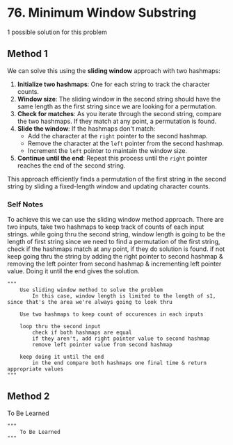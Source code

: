 # 76. Minimum Window Substring

1 possible solution for this problem

## Method 1

We can solve this using the **sliding window** approach with two hashmaps:

1. **Initialize two hashmaps**: One for each string to track the character counts.
2. **Window size**: The sliding window in the second string should have the same length as the first string since we are looking for a permutation.
3. **Check for matches**: As you iterate through the second string, compare the two hashmaps. If they match at any point, a permutation is found.
4. **Slide the window**: If the hashmaps don't match:
   - Add the character at the `right` pointer to the second hashmap.
   - Remove the character at the `left` pointer from the second hashmap.
   - Increment the `left` pointer to maintain the window size.
5. **Continue until the end**: Repeat this process until the `right` pointer reaches the end of the second string.

This approach efficiently finds a permutation of the first string in the second string by sliding a fixed-length window and updating character counts.

### Self Notes
To achieve this we can use the sliding window method approach. There are two inputs, take two hashmaps to keep track of counts of each input strings. while going thru the second string, window length is going to be the length of first string since we need to find a permutation of the first string, check if the hashmaps match at any point, if they do solution is found. if not keep going thru the string by adding the right pointer to second hashmap & removing the left pointer from second hashmap & incrementing left pointer value. Doing it until the end gives the solution. 

```
"""
    Use sliding window method to solve the problem
        In this case, window length is limited to the length of s1, since that's the area we're always going to look thru

    Use two hashmaps to keep count of occurences in each inputs

    loop thru the second input 
        check if both hashmaps are equal
        if they aren't, add right pointer value to second hashmap
        remove left pointer value from second hashmap
    
    keep doing it until the end 
        in the end compare both hashmaps one final time & return appropriate values
"""
```

## Method 2

To Be Learned

```
"""
    To Be Learned
"""
```